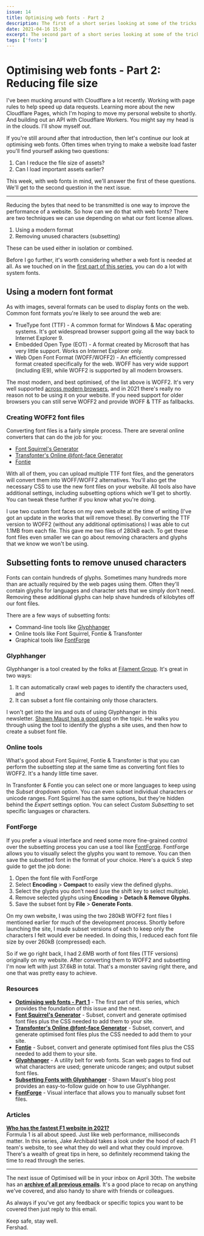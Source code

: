 ```yaml
---
issue: 14
title: Optimising web fonts - Part 2
description: The first of a short series looking at some of the tricks and techniques to consider when optimising fonts for the web.
date: 2021-04-16 15:30
excerpt: The second part of a short series looking at some of the tricks and techniques to consider when optimising fonts for the web.
tags: ['fonts']
---
```

# Optimising web fonts - Part 2: Reducing file size

I've been mucking around with Cloudflare a lot recently. Working with page rules to help speed up data requests. Learning more about the new Cloudflare Pages, which I'm hoping to move my personal website to shortly. And building out an API with Cloudflare Workers. You might say my head is in the clouds. I'll show myself out.

If you're still around after that introduction, then let's continue our look at optimising web fonts. Often times when trying to make a website load faster you'll find yourself asking two questions:

1. Can I reduce the file size of assets?
2. Can I load important assets earlier?

This week, with web fonts in mind, we'll answer the first of these questions. We'll get to the second question in the next issue.

***

Reducing the bytes that need to be transmitted is one way to improve the performance of a website. So how can we do that with web fonts? There are two techniques we can use depending on what our font license allows.

1. Using a modern format
2. Removing unused characters (subsetting)

These can be used either in isolation or combined. 

Before I go further, it's worth considering whether a web font is needed at all. As we touched on in the [first part of this series](https://optimised.email/issues/issue-13-optimising-web-fonts-part-1), you can do a lot with system fonts.

## Using a modern font format

As with images, several formats can be used to display fonts on the web. Common font formats you're likely to see around the web are:

- TrueType font (TTF) - A common format for Windows & Mac operating systems. It's got widespread browser support going all the way back to Internet Explorer 9.
- Embedded Open Type (EOT) - A format created by Microsoft that has very little support. Works on Internet Explorer only.
- Web Open Font Format (WOFF/WOFF2) - An efficiently compressed format created specifically for the web. WOFF has very wide support (including IE9), while WOFF2 is supported by all modern browsers.

The most modern, and best optimised, of the list above is WOFF2. It's very well supported [across modern browsers](https://caniuse.com/woff2), and in 2021 there's really no reason not to be using it on your website. If you need support for older browsers you can still serve WOFF2 and provide WOFF & TTF as fallbacks.

### Creating WOFF2 font files

Converting font files is a fairly simple process. There are several online converters that can do the job for you:

- [Font Squirrel's Generator](https://www.fontsquirrel.com/tools/webfont-generator)
- [Transfonter's Online @font-face Generator](https://transfonter.org/)
- [Fontie](https://fontie.pixelsvsbytes.com/webfont-generator)

With all of them, you can upload multiple TTF font files, and the generators will convert them into WOFF/WOFF2 alternatives. You'll also get the necessary CSS to use the new font files on your website. All tools also have additional settings, including subsetting options which we'll get to shortly. You can tweak these further if you know what you're doing.

I use two custom font faces on my own website at the time of writing (I've got an update in the works that will remove these). By converting the TTF version to WOFF2 (without any additional optimisations) I was able to cut 1.1MB from each file. This gave me two files of 280kB each. To get these font files even smaller we can go about removing characters and glyphs that we know we won't be using.

## Subsetting fonts to remove unused characters

Fonts can contain hundreds of glyphs. Sometimes many hundreds more than are actually required by the web pages using them. Often they'll contain glyphs for languages and character sets that we simply don't need. Removing these additional glyphs can help shave hundreds of kilobytes off our font files.

There are a few ways of subsetting fonts:

- Command-line tools like [Glyphhanger](https://github.com/filamentgroup/glyphhanger)
- Online tools like Font Squirrel, Fontie & Transfonter
- Graphical tools like [FontForge](https://fontforge.org/en-US/)

### Glyphhanger

Glyphhanger is a tool created by the folks at [Filament Group](https://www.filamentgroup.com/). It's great in two ways:

1. It can automatically crawl web pages to identify the characters used, and
2. It can subset a font file containing only those characters.

I won't get into the ins and outs of using Glyphhanger in this newsletter. [Shawn Maust has a good post](https://www.afasterweb.com/2018/03/09/subsetting-fonts-with-glyphhanger/) on the topic. He walks you through using the tool to identify the glyphs a site uses, and then how to create a subset font file.

### Online tools

What's good about Font Squirrel, Fontie & Transfonter is that you can perform the subsetting step at the same time as converting font files to WOFF2. It's a handy little time saver.

In Transfonter & Fontie you can select one or more languages to keep using the *Subset* dropdown option. You can even subset individual characters or unicode ranges. Font Squirrel has the same options, but they're hidden behind the *Expert* settings option. You can select *Custom Subsetting* to set specific languages or characters.

### FontForge

If you prefer a visual interface and need some more fine-grained control over the subsetting process you can use a tool like [FontForge](https://fontforge.org/). FontForge allows you to visually select the glyphs you want to remove. You can then save the subsetted font in the format of your choice. Here's a quick 5 step guide to get the job done:

1. Open the font file with FontForge
2. Select **Encoding** > **Compact** to easily view the defined glyphs.
3. Select the glyphs you don’t need (use the shift key to select multiple).
4. Remove selected glyphs using **Encoding** > **Detach & Remove Glyphs**.
5. Save the subset font by **File** > **Generate Fonts**.

On my own website, I was using the two 280kB WOFF2 font files I mentioned earlier for much of the development process. Shortly before launching the site, I made subset versions of each to keep only the characters I felt would ever be needed. In doing this, I reduced each font file size by over 260kB (compressed) each.

So if we go right back, I had 2.6MB worth of font files (TTF versions) originally on my website. After converting them to WOFF2 and subsetting I'm now left with just 37.6kB in total. That's a monster saving right there, and one that was pretty easy to achieve.

### Resources

- **[Optimising web fonts - Part 1](https://optimised.email/issues/issue-13-optimising-web-fonts-part-1)** - The first part of this series, which provides the foundation of this issue and the next.
- [**Font Squirrel's Generator**](https://www.fontsquirrel.com/tools/webfont-generator) - Subset, convert and generate optimised font files plus the CSS needed to add them to your site.
- [**Transfonter's Online @font-face Generator**](https://transfonter.org/) - Subset, convert, and generate optimised font files plus the CSS needed to add them to your site.
- [**Fontie**](https://fontie.pixelsvsbytes.com/webfont-generator) - Subset, convert and generate optimised font files plus the CSS needed to add them to your site.
- **[Glyphhanger](https://github.com/filamentgroup/glyphhanger)** - A utility belt for web fonts. Scan web pages to find out what characters are used; generate unicode ranges; and output subset font files.
- **[Subsetting Fonts with Glyphhanger](https://www.afasterweb.com/2018/03/09/subsetting-fonts-with-glyphhanger/)** - Shawn Maust's blog post provides an easy-to-follow guide on how to use Glyphhanger.
- **[FontForge](https://fontforge.org/en-US/)** - Visual interface that allows you to manually subset font files.

### Articles

**[Who has the fastest F1 website in 2021?](https://jakearchibald.com/2021/f1-perf-part-1/)**  
Formula 1 is all about speed. Just like web performance, milliseconds matter. In this series, Jake Archibald takes a look under the hood of each F1 team's website, to see what they do well and what they could improve. There's a wealth of great tips in here, so definitely recommend taking the time to read through the series.

***

The next issue of Optimised will be in your inbox on April 30th. The website has an **[archive of all previous emails](https://optimised.email/)**. It's a good place to recap on anything we've covered, and also handy to share with friends or colleagues.

As always if you've got any feedback or specific topics you want to be covered then just reply to this email.

Keep safe, stay well.  
Fershad.
